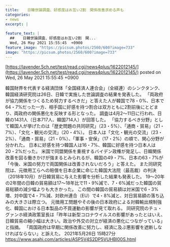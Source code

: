 ```yaml
---
title:  　日韓世論調査、好感度はお互い2割　関係改善求める声も　 
categories:
- news
excerpt: |
  
feature_text: |
  ##  　日韓世論調査、好感度はお互い2割　関...
  Wed, 26 May 2021 15:55:45  +0900
feature_image: "https://picsum.photos/2560/600?image=733"
image: "https://picsum.photos/2560/600?image=733"
---
```


[https://lavender.5ch.net/test/read.cgi/news4plus/1622012145/](https://lavender.5ch.net/test/read.cgi/news4plus/1622012145/)
posted on Wed, 26 May 2021 15:55:45  +0900

<!--more-->

韓国財界を代表する経済団体「全国経済人連合会」（全経連）のシンクタンク、韓国経済研究院は26日、日韓で実施した世論調査の結果を発表した。 「両政府が協力関係をつくるため努力するべきだ」と答えた人が韓国で78・0%、日本で64・7%だった一方、相手国に好感を持つ割合は双方ともに2割前後にとどまり、両政府の関係悪化を反映する形となった。 調査は4月2〜11日に行われ、日韓の1431人（日本717人、韓国714人）が回答した。 「協力するべき分野」として韓国人が挙げたのは「歴史問題の共同研究」（23・5%）、「通商・貿易」（21・7%）、「文化・観光の交流」（20・4%）。 日本人は「文化・観光の交流」（23・2%）、「通商・貿易」（21・0%）、「軍事・安保」（17・2%）の順で、関心分野が分かれた。 日本に好感を持つ韓国人は16・7%、韓国に好感を持つ日本人は20・2%だった。 米国で同盟関係を重視するバイデン政権が発足し、日韓関係改善を図る働きかけが強まるとみられるが、韓国の49・7%、日本の63・7%が「今後、米国の努力で両国関係は改善されないだろう」と答えた。 また同研究院は、元徴用工らへの賠償を日本企業に命じた韓国大法院（最高裁）の判決（2018年10月）が日韓貿易に与えた影響を分析した結果も発表した。 19〜20年の2年間の日韓の貿易額は17〜18年比で11・9%減で、7・6%減だった韓国の貿易総額の減少幅よりも大きかった。 この間の韓国の貿易額は対米国で6・3%増、対中国で4・7%減、対欧州連合（EU）で4・8%減と、対日貿易額の落ち込みの大きさは際立つ。 元徴用工問題やその後の日本政府による対韓輸出規制強化、韓国における日本製品の不買運動の影響が見て取れる。 同研究院のチュ・グァンホ経済政策室長は「昨年は新型コロナウイルスの影響があったとはいえ、日韓貿易の縮小幅は大きい。政治や外交の対立が経済の悪化につながっている」と指摘。 「両国政府は早期に関係改善に努力し、経済に及ぶ悪影響を遮断しなければならない」と訴えた。 2021年5月26日 15時27分 https://www.asahi.com/articles/ASP5V4S2DP5VUHBI00S.html
